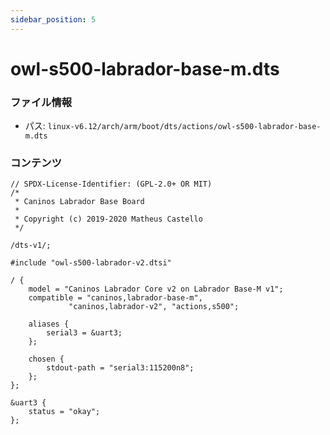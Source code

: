 ```yaml
---
sidebar_position: 5
---
```

# owl-s500-labrador-base-m.dts

### ファイル情報

- パス: `linux-v6.12/arch/arm/boot/dts/actions/owl-s500-labrador-base-m.dts`

### コンテンツ

```dts
// SPDX-License-Identifier: (GPL-2.0+ OR MIT)
/*
 * Caninos Labrador Base Board
 *
 * Copyright (c) 2019-2020 Matheus Castello
 */

/dts-v1/;

#include "owl-s500-labrador-v2.dtsi"

/ {
	model = "Caninos Labrador Core v2 on Labrador Base-M v1";
	compatible = "caninos,labrador-base-m",
		     "caninos,labrador-v2", "actions,s500";

	aliases {
		serial3 = &uart3;
	};

	chosen {
		stdout-path = "serial3:115200n8";
	};
};

&uart3 {
	status = "okay";
};

```
